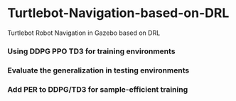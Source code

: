 # Turtlebot-Navigation-based-on-DRL
Turtlebot Robot Navigation in Gazebo based on DRL

### Using DDPG PPO TD3 for training environments

### Evaluate the generalization in testing environments

### Add PER to DDPG/TD3 for sample-efficient training
